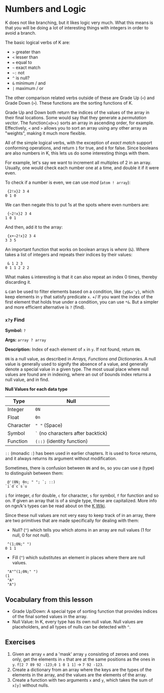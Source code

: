 # Numbers and Logic

K does not like branching, but it likes logic very much. What this means is that you will be doing a lot of interesting things with integers in order to
avoid a branch.

The basic logical verbs of K are:
- `>` greater than
- `<` lesser than
- `=` equal to
- `~` exact match
- `~:` not
- `^` is null?
- `&` minimum / and
- `|` maximum / or

The other comparison related verbs outside of these are Grade Up (`<`) and Grade Down (`>`). These 
functions are the sorting functions of K.

Grade Up and Down both return the indices of the values of the array in their final locations. Some would say that they generate a *permutation vector*.
The function`{x@<x}` sorts an array in ascending order, for example. Effectively, `<` and `>` allows you to sort an array using any other array
as "weights", making it much more flexible.

All of the simple logical verbs, with the exception of *exact match* support conforming operations, and return `1` for true, and `0` for false. Since
booleans are also numbers in K, this lets us do some interesting things with them.

For example, let's say we want to increment all multiples of 2 in an array. Usually, one would check each number one at a time, and double it
if it were even.

To check if a number is even, we can use *mod* (`atom ! array`):

```
 {2!x}2 3 4
0 1 0
```

We can then negate this to put 1s at the spots where even numbers are:
```
 {~2!x}2 3 4
1 0 1
```

And then, add it to the array:
```
 {x+~2!x}2 3 4
3 3 5
```

An important function that works on boolean arrays is *where* (`&`). Where takes a list of integers and 
repeats their indices by their values:

```
 & 1 2 3
0 1 1 2 2 2
```

What makes `&` interesting is that it can also repeat an index 0 times, thereby discarding it.

`&` can be used to filter elements based on a condition, like `{y@&x'y}`, which keep elements in `y` that satisfy predicate `x`.
+/
If you want the index of the first element that holds true under a condition, you can use `*&`. But a simpler and more efficient alternative is `?` (find).

### `x?y` Find

**Symbol:** `?`

**Args:** `array ? array`

**Description:** Index of each element of `x` in `y`. If not found, return `0N`.

`0N` is a null value, as described in *Arrays, Functions and Dictionaries*. A null value is generally used to 
signify the absence of a value, and generally denote a special value in a given type. The most usual place 
where null values are found are in indexing, where an out of bounds index returns a null value, and in find.

**Null Values for each data type**

| Type | Null |
| ---- | ---- |
|Integer | `0N` |
| Float | `0n` |
| Character | `" "` (Space) |
| Symbol | `` ` `` (no characters after backtick) |
| Function | `(::)` (identity function) |

`::` (monadic `:`) has been used in earlier chapters. It is used to force returns, and it always returns its argument without modification.

Sometimes, there is confusion between `0N` and `0n`, so you can use `@` (type) to distinguish between them:

```
 @'(0N; 0n; " "; `; ::)
`i`d`c`s`u
```

`i` for integer, `d` for double, `c` for character, `s` for symbol, `f` for function and so on. If given an 
array that is of a single type, these are capitalized. More info on ngn/k's types can be read about on the 
[K Wiki](https://k.miraheze.org/wiki/Type).

Since these null values are not very easy to keep track of in an array, there are two primitives that are made specifically for dealing with them:

- Null? (`^`) which tells you which atoms in an array are null values (1 for null, 0 for not null).
```
 ^(1;0N;" ")
0 1 1
```
- Fill (`^`) which substitutes an element in places where there are null values.
```
 "A"^(1;0N;" ")
(1
 "A"
 "A")
```

## Vocabulary from this lesson
- Grade Up/Down: A special type of sorting function that provides indices of the final sorted values in the array.
- Null Value: In K, every type has its own null value. Null values are placeholders, and all types of nulls can be detected with `^`.

## Exercises
1. Given an array `x` and a 'mask' array `y` consisting of zeroes and ones only, get the elements in `x` that are at the same positions
   as the ones in `y`. `f[2 7 89 92 -123;0 1 0 1 1]` -> `7 92 -123`.
2. Create a dictionary from an array where the keys are the types of the elements in the array, and the values are the elements of the array.
3. Create a function with two arguments `x` and `y`, which takes the sum of `x[y]` without nulls.
